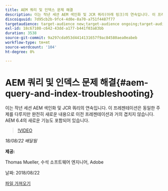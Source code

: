 ```yaml
---
title: AEM 쿼리 및 인덱스 문제 해결
description: 이는 작년 세션 AEM 색인화 및 JCR 쿼리(아래 링크)의 연속입니다. 이 프레젠테이션은 동일한 주제를 다루지만 완전히 새로운 내용으로 이전 프레젠테이션과 거의 겹치지 않습니다. AEM 6.4의 새로운 기능도 포함되어 있습니다.
discoiquuid: 7d95cb2b-9fc4-4d0e-8a70-a751f4487f77
targetaudience: target-audience new;target-audience ongoing;target-audience upgrader
exl-id: 18c67108-c642-43dd-a177-b441f03a83bb
duration: 3538
source-git-commit: 9a297cda953d4414131657f9ac84580aea0eabeb
workflow-type: tm+mt
source-wordcount: '104'
ht-degree: 0%

---
```


# AEM 쿼리 및 인덱스 문제 해결{#aem-query-and-index-troubleshooting}

이는 작년 세션 AEM 색인화 및 JCR 쿼리의 연속입니다. 이 프레젠테이션은 동일한 주제를 다루지만 완전히 새로운 내용으로 이전 프레젠테이션과 거의 겹치지 않습니다. AEM 6.4의 새로운 기능도 포함되어 있습니다.

>[!VIDEO](https://video.tv.adobe.com/v/23429/?quality=0)

*18/08/22 배달됨*

**제공:**

Thomas Mueller, 수석 소프트웨어 엔지니어, Adobe

날짜: 2018/08/22

[파일 가져오기](assets/aem-gems-aem-queryandindextroubleshooting-08222018.pdf)
<!--
[Get back to the Overview](https://helpx.adobe.com/kr/experience-manager/kt/eseminars/gems/aem-index.html)
-->
